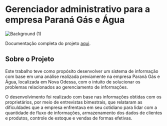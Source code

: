 # Gerenciador administrativo para a empresa Paraná Gás e Água
![Background (1)](https://user-images.githubusercontent.com/81399071/124854599-f2106980-df7d-11eb-9d89-1bb066821bfb.png)

Documentação completa do projeto [aqui](https://drive.google.com/drive/u/0/folders/11lAApdsWBylxmZGAG5Tb1_heZZqYnmAx).


## Sobre o Projeto
Este trabalho teve como propósito desenvolver um sistema de informação com base em uma análise realizada previamente na empresa Paraná Gás e Água, localizada em Nova Odessa, com o intuito de solucionar os problemas relacionados ao gerenciamento de informações.

O desenvolvimento foi realizado com base nas informações obtidas com os proprietários, por meio de entrevistas bimestrais, que relataram as dificuldades que a empresa enfrentava em seu cotidiano para lidar com a quantidade de fluxo de informações, armazenamento dos dados de clientes e produtos, controle de estoque e vendas de formas efetivas.

